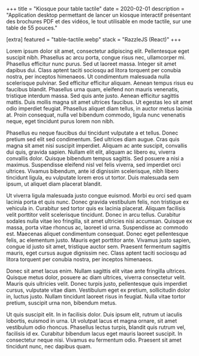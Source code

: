 +++
title = "Kiosque pour table tactile"
date = 2020-02-01
description = "Application desktop permettant de lancer un kiosque interactif présentant des brochures PDF et des vidéos, le tout utilisable en mode tactile, sur une table de 55 pouces."

[extra]
featured = "table-tactile.webp"
stack = "RazzleJS (React)"
+++

Lorem ipsum dolor sit amet, consectetur adipiscing elit. Pellentesque eget suscipit nibh. Phasellus ac arcu porta, congue risus nec, ullamcorper mi. Phasellus efficitur nunc purus. Sed ut laoreet massa. Integer sit amet dapibus dui. Class aptent taciti sociosqu ad litora torquent per conubia nostra, per inceptos himenaeos. Ut condimentum malesuada nulla scelerisque pulvinar. Sed efficitur efficitur aliquam. Aenean tempus risus eu faucibus blandit. Phasellus urna quam, eleifend non mauris venenatis, tristique interdum massa. Sed quis ante justo. Aenean efficitur sagittis mattis. Duis mollis magna sit amet ultrices faucibus. Ut egestas leo sit amet odio imperdiet feugiat. Phasellus aliquet diam tellus, in auctor metus lacinia at. Proin consequat, nulla vel bibendum commodo, ligula nunc venenatis neque, eget tincidunt purus lorem non nibh.

Phasellus eu neque faucibus dui tincidunt vulputate a et tellus. Donec pretium sed elit sed condimentum. Sed ultrices diam augue. Cras quis magna sit amet nisi suscipit imperdiet. Aliquam ac ante suscipit, convallis dui quis, gravida sapien. Nullam elit elit, aliquam ac libero eu, viverra convallis dolor. Quisque bibendum tempus sagittis. Sed posuere a nisi a maximus. Suspendisse eleifend nisl vel felis viverra, sed imperdiet orci ultrices. Vivamus bibendum, ante id dignissim scelerisque, nibh libero tincidunt ligula, eu vulputate lorem eros ut tortor. Duis malesuada sem ipsum, ut aliquet diam placerat blandit.

Ut viverra ligula malesuada justo congue euismod. Morbi eu orci sed quam lacinia porta et quis nunc. Donec gravida vestibulum felis, non tristique ex vehicula in. Curabitur sed tortor quis ex lacinia placerat. Aliquam facilisis velit porttitor velit scelerisque tincidunt. Donec in arcu tellus. Curabitur sodales nulla vitae leo fringilla, sit amet ultricies nisi accumsan. Quisque ex massa, porta vitae rhoncus ac, laoreet id urna. Suspendisse ac commodo est. Maecenas aliquet condimentum consequat. Donec eget pellentesque felis, ac elementum justo. Mauris eget porttitor ante. Vivamus justo sapien, congue id justo sit amet, tristique auctor sem. Praesent fermentum sagittis mauris, eget cursus augue dignissim nec. Class aptent taciti sociosqu ad litora torquent per conubia nostra, per inceptos himenaeos.

Donec sit amet lacus enim. Nullam sagittis elit vitae ante fringilla ultrices. Quisque metus dolor, posuere ac diam ultrices, viverra consectetur velit. Mauris quis ultricies velit. Donec turpis justo, pellentesque quis imperdiet cursus, vulputate vitae diam. Vestibulum eget ex pretium, sollicitudin dolor in, luctus justo. Nullam tincidunt laoreet risus in feugiat. Nulla vitae tortor pretium, suscipit urna non, bibendum metus.

Ut quis suscipit elit. In in facilisis dolor. Duis ipsum elit, rutrum ut iaculis lobortis, euismod in urna. Ut volutpat lacus et magna ornare, sit amet vestibulum odio rhoncus. Phasellus lectus turpis, blandit quis rutrum vel, facilisis id ex. Curabitur bibendum lacus eget mauris laoreet suscipit. In consectetur neque nisi. Vivamus eu fermentum odio. Praesent sit amet tincidunt nunc, nec dapibus quam.
